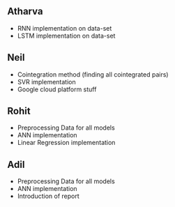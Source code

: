 ## Atharva

- RNN implementation on data-set
- LSTM implementation on data-set

## Neil

- Cointegration method (finding all cointegrated pairs)
- SVR implementation
- Google cloud platform stuff

## Rohit
- Preprocessing Data for all models 
- ANN implementation
- Linear Regression implementation

## Adil
- Preprocessing Data for all models
- ANN implementation
- Introduction of report 

